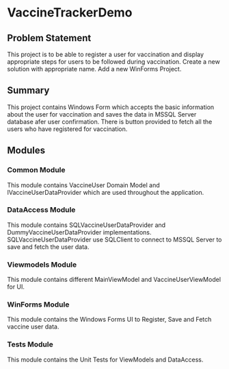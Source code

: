 # VaccineTrackerDemo
## Problem Statement
This project is to be able to register a user for vaccination and display appropriate steps for users to be followed during vaccination. Create a new solution with appropriate name. Add a new WinForms Project.


## Summary
This project contains Windows Form which accepts the basic information about the user for vaccination and saves the data in MSSQL Server database afer user confirmation.
There is button provided to fetch all the users who have registered for vaccination.


## Modules
### Common Module
This module contains VaccineUser Domain Model and IVaccineUserDataProvider which are used throughout the application.

### DataAccess Module
This module contains SQLVaccineUserDataProvider and DummyVaccineUserDataProvider implementations.
SQLVaccineUserDataProvider use SQLClient to connect to MSSQL Server to save and fetch the user data.

### Viewmodels Module
This module contains different MainViewModel and VaccineUserViewModel for UI.

### WinForms Module
This module contains the Windows Forms UI to Register, Save and Fetch vaccine user data.

### Tests Module
This module contains the Unit Tests for ViewModels and DataAccess.
